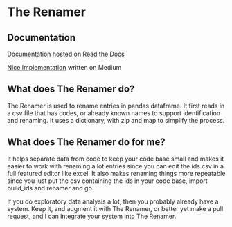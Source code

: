 # The Renamer

## Documentation 
[Documentation](https://the-renamer.readthedocs.io/en/latest/) hosted on Read the Docs 

[Nice Implementation](https://rowlando13.medium.com/the-renamer-e7592d4baf2a) written on Medium

## What does The Renamer do?

The Renamer is used to rename entries in pandas dataframe. It first reads in a csv file that has codes, or already known names to support identification and renaming. It uses a dictionary, with zip and map to simplify the process.

## What does The Renamer do for me? 

It helps separate data from code to keep your code base small and makes it easier to work with renaming a lot entries since you can edit the ids.csv in a full featured editor like excel. It also makes renaming things more repeatable since you just put the csv containing the ids in your code base, import build_ids and renamer and go.

If you do exploratory data analysis a lot, then you probably already have a system. Keep it, and augment it with The Renamer, or better yet make a pull request, and I can integrate your system into The Renamer. 
